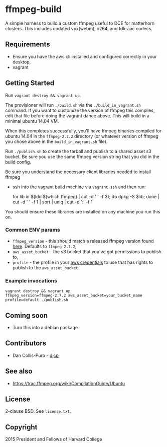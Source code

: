 # ffmpeg-build

A simple harness to build a custom ffmpeg useful to DCE for matterhorn
clusters. This includes updated vpx(webm), x264, and fdk-aac codecs.

## Requirements

* Ensure you have the aws cli installed and configured correctly in your desktop,
* vagrant

## Getting Started

Run `vagrant destroy && vagrant up`.

The provisioner will run `./build.sh` via the `./build_in_vagrant.sh` command.
If you want to customize the version of ffmpeg this compiles, edit that file
before doing the vagrant dance above. This will build in a minimal ubuntu 14.04
VM.

When this completes successfully, you'll have ffmpeg binaries compiled for
ubuntu 14.04 in the `ffmpeg-2.7.2` directory (or whatever version of ffmpeg you
chose above in the `build_in_vagrant.sh` file).

Run `./publish.sh` to create the tarball and publish to a shared asset s3
bucket. Be sure you use the same ffmpeg version string that you did in the
build config.

Be sure you understand the necessary client libraries needed to install ffmpeg
- ssh into the vagrant build machine via `vagrant ssh` and then run:

     for lib in $(ldd $(which ffmpeg) | cut -d ' ' -f 3); do dpkg -S $lib; done | cut -d ' ' -f 1 | sort | uniq | cut -d ':' -f 1

You should ensure these libraries are installed on any machine you run this on.

### Common ENV params

* `ffmpeg_version` - this should match a released ffmpeg version found
  [here](https://ffmpeg.org/releases). Defaults to `ffmpeg-2.7.2`,
* `aws_asset_bucket` - the s3 bucket that you've got permissions to publish to,
* `profile` - the profile in your [aws credentials](https://docs.aws.amazon.com/cli/latest/userguide/cli-chap-getting-started.html#cli-multiple-profiles) to use that has rights to publish to the `aws_asset_bucket`.

### Example invocations

    vagrant destroy && vagrant up
    ffmpeg_version=ffmpeg-2.7.2 aws_asset_bucket=your_bucket_name profile=default ./publish.sh

## Coming soon

* Turn this into a debian package.

## Contributors

* Dan Collis-Puro - [djcp](https://github.com/djcp)

## See also

* https://trac.ffmpeg.org/wiki/CompilationGuide/Ubuntu

## License

2-clause BSD. See `license.txt`.

## Copyright

2015 President and Fellows of Harvard College
